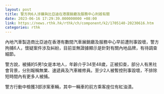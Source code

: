 ```yaml
---
layout: post
title: 警方拘6人涉嫌與比亞迪在港展銷廳及服務中心刑毀有關
date: 2023-06-16 17:29:39.000000000 +08:00
link: https://news.rthk.hk/rthk/ch/component/k2/1705140-20230616.htm
categories: rthk
---
```


內地汽車製造商比亞迪在香港有數間汽車展銷廳及服務中心早前遭刑事毀壞，警方拘捕6人，懷疑案件涉及糾紛，目前並無證據顯示是針對有關內地品牌，有待調查細節。

警方說，被捕的5男1女是本地人，年齡介乎34至48歲，正被扣查，部分人有黑社會背景，分別報稱無業、速遞員及汽車維修員。至少2人被暫控刑事毀壞，不排除短時間內有更多人被捕。

警方行動中檢獲3部涉案車輛，其中一輛車的前方乘客座位有紅油漬。
